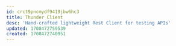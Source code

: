 ```yaml
---
id: crct9pncmydf9419jbw6hc3
title: Thunder Client
desc: 'Hand-crafted lightweight Rest Client for testing APIs'
updated: 1708472759539
created: 1708472740951
---
```

